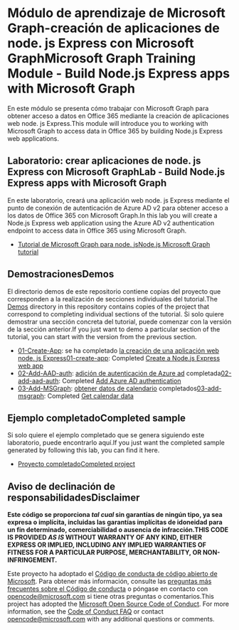# <a name="microsoft-graph-training-module---build-nodejs-express-apps-with-microsoft-graph"></a><span data-ttu-id="dc3e5-101">Módulo de aprendizaje de Microsoft Graph-creación de aplicaciones de node. js Express con Microsoft Graph</span><span class="sxs-lookup"><span data-stu-id="dc3e5-101">Microsoft Graph Training Module - Build Node.js Express apps with Microsoft Graph</span></span>

<span data-ttu-id="dc3e5-102">En este módulo se presenta cómo trabajar con Microsoft Graph para obtener acceso a datos en Office 365 mediante la creación de aplicaciones web node. js Express.</span><span class="sxs-lookup"><span data-stu-id="dc3e5-102">This module will introduce you to working with Microsoft Graph to access data in Office 365 by building Node.js Express web applications.</span></span>

## <a name="lab---build-nodejs-express-apps-with-microsoft-graph"></a><span data-ttu-id="dc3e5-103">Laboratorio: crear aplicaciones de node. js Express con Microsoft Graph</span><span class="sxs-lookup"><span data-stu-id="dc3e5-103">Lab - Build Node.js Express apps with Microsoft Graph</span></span>

<span data-ttu-id="dc3e5-104">En este laboratorio, creará una aplicación web node. js Express mediante el punto de conexión de autenticación de Azure AD v2 para obtener acceso a los datos de Office 365 con Microsoft Graph.</span><span class="sxs-lookup"><span data-stu-id="dc3e5-104">In this lab you will create a Node.js Express web application using the Azure AD v2 authentication endpoint to access data in Office 365 using Microsoft Graph.</span></span>

- [<span data-ttu-id="dc3e5-105">Tutorial de Microsoft Graph para node. js</span><span class="sxs-lookup"><span data-stu-id="dc3e5-105">Node.js Microsoft Graph tutorial</span></span>](https://docs.microsoft.com/graph/training/node-tutorial)

## <a name="demos"></a><span data-ttu-id="dc3e5-106">Demostraciones</span><span class="sxs-lookup"><span data-stu-id="dc3e5-106">Demos</span></span>

<span data-ttu-id="dc3e5-107">El [](./Demos) directorio demos de este repositorio contiene copias del proyecto que corresponden a la realización de secciones individuales del tutorial.</span><span class="sxs-lookup"><span data-stu-id="dc3e5-107">The [Demos](./Demos) directory in this repository contains copies of the project that correspond to completing individual sections of the tutorial.</span></span> <span data-ttu-id="dc3e5-108">Si solo quiere demostrar una sección concreta del tutorial, puede comenzar con la versión de la sección anterior.</span><span class="sxs-lookup"><span data-stu-id="dc3e5-108">If you just want to demo a particular section of the tutorial, you can start with the version from the previous section.</span></span>

- <span data-ttu-id="dc3e5-109">[01-Create-App](Demos/01-create-app): se ha completado [la creación de una aplicación web node. js Express](https://docs.microsoft.com/graph/training/node-tutorial?tutorial-step=1)</span><span class="sxs-lookup"><span data-stu-id="dc3e5-109">[01-create-app](Demos/01-create-app): Completed [Create a Node.js Express web app](https://docs.microsoft.com/graph/training/node-tutorial?tutorial-step=1)</span></span>
- <span data-ttu-id="dc3e5-110">[02-Add-AAD-auth](Demos/02-add-aad-auth): [adición de autenticación de Azure ad](https://docs.microsoft.com/graph/training/node-tutorial?tutorial-step=3) completada</span><span class="sxs-lookup"><span data-stu-id="dc3e5-110">[02-add-aad-auth](Demos/02-add-aad-auth): Completed [Add Azure AD authentication](https://docs.microsoft.com/graph/training/node-tutorial?tutorial-step=3)</span></span>
- <span data-ttu-id="dc3e5-111">[03-Add-MSGraph](Demos/03-add-msgraph): [obtener datos de calendario](https://docs.microsoft.com/graph/training/node-tutorial?tutorial-step=4) completados</span><span class="sxs-lookup"><span data-stu-id="dc3e5-111">[03-add-msgraph](Demos/03-add-msgraph): Completed [Get calendar data](https://docs.microsoft.com/graph/training/node-tutorial?tutorial-step=4)</span></span>

## <a name="completed-sample"></a><span data-ttu-id="dc3e5-112">Ejemplo completado</span><span class="sxs-lookup"><span data-stu-id="dc3e5-112">Completed sample</span></span>

<span data-ttu-id="dc3e5-113">Si solo quiere el ejemplo completado que se genera siguiendo este laboratorio, puede encontrarlo aquí.</span><span class="sxs-lookup"><span data-stu-id="dc3e5-113">If you just want the completed sample generated by following this lab, you can find it here.</span></span>

- [<span data-ttu-id="dc3e5-114">Proyecto completado</span><span class="sxs-lookup"><span data-stu-id="dc3e5-114">Completed project</span></span>](Demos/03-add-msgraph)

## <a name="disclaimer"></a><span data-ttu-id="dc3e5-115">Aviso de declinación de responsabilidades</span><span class="sxs-lookup"><span data-stu-id="dc3e5-115">Disclaimer</span></span>

<span data-ttu-id="dc3e5-116">**Este código se proporciona *tal cual* sin garantías de ningún tipo, ya sea expresa o implícita, incluidas las garantías implícitas de idoneidad para un fin determinado, comerciabilidad o ausencia de infracción.**</span><span class="sxs-lookup"><span data-stu-id="dc3e5-116">**THIS CODE IS PROVIDED *AS IS* WITHOUT WARRANTY OF ANY KIND, EITHER EXPRESS OR IMPLIED, INCLUDING ANY IMPLIED WARRANTIES OF FITNESS FOR A PARTICULAR PURPOSE, MERCHANTABILITY, OR NON-INFRINGEMENT.**</span></span>

<span data-ttu-id="dc3e5-p102">Este proyecto ha adoptado el [Código de conducta de código abierto de Microsoft](https://opensource.microsoft.com/codeofconduct/). Para obtener más información, consulte las [preguntas más frecuentes sobre el Código de conducta](https://opensource.microsoft.com/codeofconduct/faq/) o póngase en contacto con [opencode@microsoft.com](mailto:opencode@microsoft.com) si tiene otras preguntas o comentarios.</span><span class="sxs-lookup"><span data-stu-id="dc3e5-p102">This project has adopted the [Microsoft Open Source Code of Conduct](https://opensource.microsoft.com/codeofconduct/). For more information, see the [Code of Conduct FAQ](https://opensource.microsoft.com/codeofconduct/faq/) or contact [opencode@microsoft.com](mailto:opencode@microsoft.com) with any additional questions or comments.</span></span>